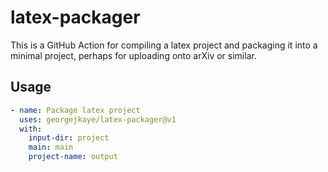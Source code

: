 # latex-packager

This is a GitHub Action for compiling a latex project and packaging it into a minimal project, perhaps for uploading onto arXiv or similar.

## Usage

```yml
- name: Package latex project
  uses: georgejkaye/latex-packager@v1
  with:
    input-dir: project
    main: main
    project-name: output
```
